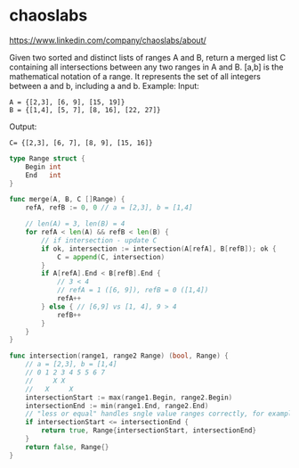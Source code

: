 # chaoslabs 

https://www.linkedin.com/company/chaoslabs/about/

Given two sorted and distinct lists of ranges A and B, return a merged list C containing all intersections between any two ranges in A and B.
[a,b] is the mathematical notation of a range. It represents the set of all integers between a and b, including a and b.
Example:
Input:
```
A = {[2,3], [6, 9], [15, 19]}
B = {[1,4], [5, 7], [8, 16], [22, 27]}
```
Output:
```
C= {[2,3], [6, 7], [8, 9], [15, 16]}
```

```go
type Range struct {
    Begin int
    End   int
}

func merge(A, B, C []Range) {
    refA, refB := 0, 0 // a = [2,3], b = [1,4]

    // len(A) = 3, len(B) = 4
    for refA < len(A) && refB < len(B) {
        // if intersection - update C
        if ok, intersection := intersection(A[refA], B[refB]); ok {
            C = append(C, intersection)
        }
        if A[refA].End < B[refB].End {
            // 3 < 4
            // refA = 1 ([6, 9]), refB = 0 ([1,4])
            refA++
        } else { // [6,9] vs [1, 4], 9 > 4
            refB++
        }
    }
}

func intersection(range1, range2 Range) (bool, Range) {
    // a = [2,3], b = [1,4]
    // 0 1 2 3 4 5 5 6 7
    //     X X
    //   X     X
    intersectionStart := max(range1.Begin, range2.Begin)
    intersectionEnd := min(range1.End, range2.End)
    // "less or equal" handles sngle value ranges correctly, for example [3, 3]
    if intersectionStart <= intersectionEnd {
        return true, Range{intersectionStart, intersectionEnd}
    }
    return false, Range{}
}

```
